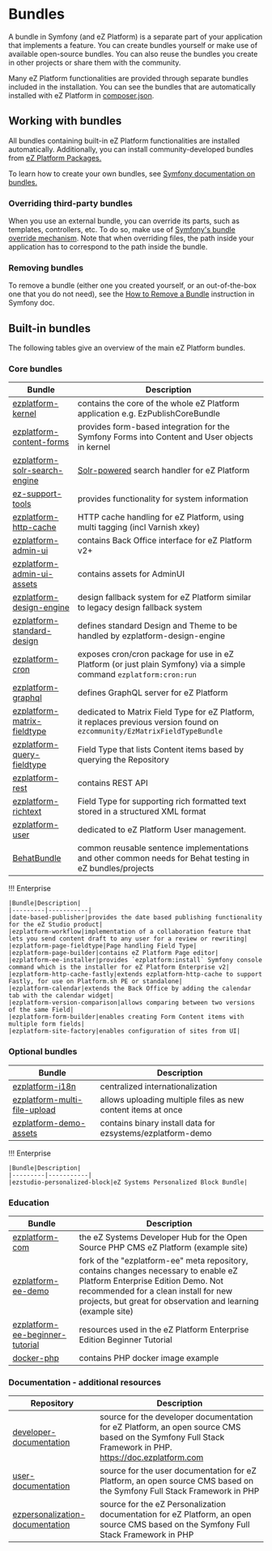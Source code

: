 # Bundles

A bundle in Symfony (and eZ Platform) is a separate part of your application that implements a feature.
You can create bundles yourself or make use of available open-source bundles.
You can also reuse the bundles you create in other projects or share them with the community.

Many eZ Platform functionalities are provided through separate bundles included in the installation.
You can see the bundles that are automatically installed with eZ Platform in [composer.json](https://github.com/ezsystems/ezplatform/blob/3.0/composer.json).

## Working with bundles

All bundles containing built-in eZ Platform functionalities are installed automatically.
Additionally, you can install community-developed bundles from [eZ Platform Packages.](https://ezplatform.com/packages)

To learn how to create your own bundles, see [Symfony documentation on bundles.](https://symfony.com/doc/5.0/bundles.html)

### Overriding third-party bundles

When you use an external bundle, you can override its parts, such as templates, controllers, etc.
To do so, make use of [Symfony's bundle override mechanism](https://symfony.com/doc/5.0/bundles/override.html).
Note that when overriding files, the path inside your application has to correspond to the path inside the bundle.

### Removing bundles

To remove a bundle (either one you created yourself, or an out-of-the-box one that you do not need),
see the [How to Remove a Bundle](http://symfony.com/doc/5.0/bundles/remove.html) instruction in Symfony doc.

## Built-in bundles

The following tables give an overview of the main eZ Platform bundles.

### Core bundles

|Bundle|Description|
|---------|-----------|
|[ezplatform-kernel](https://github.com/ezsystems/ezplatform-kernel)|contains the core of the whole eZ Platform application e.g. EzPublishCoreBundle|
|[ezplatform-content-forms](https://github.com/ezsystems/ezplatform-content-forms)|provides form-based integration for the Symfony Forms into Content and User objects in kernel|
|[ezplatform-solr-search-engine](https://github.com/ezsystems/ezplatform-solr-search-engine)|[Solr-powered](http://lucene.apache.org/solr/) search handler for eZ Platform|
|[ez-support-tools](https://github.com/ezsystems/ez-support-tools)|provides functionality for system information|
|[ezplatform-http-cache](https://github.com/ezsystems/ezplatform-http-cache)|HTTP cache handling for eZ Platform, using multi tagging (incl Varnish xkey)|
|[ezplatform-admin-ui](https://github.com/ezsystems/ezplatform-admin-ui)|contains Back Office interface for eZ Platform v2+|
|[ezplatform-admin-ui-assets](https://github.com/ezsystems/ezplatform-admin-ui-assets)|contains assets for AdminUI|
|[ezplatform-design-engine](https://github.com/ezsystems/ezplatform-design-engine)|design fallback system for eZ Platform similar to legacy design fallback system|
|[ezplatform-standard-design](https://github.com/ezsystems/ezplatform-standard-design)|defines standard Design and Theme to be handled by ezplatform-design-engine|
|[ezplatform-cron](https://github.com/ezsystems/ezplatform-cron)|exposes cron/cron package for use in eZ Platform (or just plain Symfony) via a simple command `ezplatform:cron:run`|
|[ezplatform-graphql](https://github.com/ezsystems/ezplatform-graphql)|defines GraphQL server for eZ Platform|
|[ezplatform-matrix-fieldtype](https://github.com/ezsystems/ezplatform-matrix-fieldtype)|dedicated to Matrix Field Type for eZ Platform, it replaces previous version found on `ezcommunity/EzMatrixFieldTypeBundle`|
|[ezplatform-query-fieldtype](https://github.com/ezsystems/ezplatform-query-fieldtype)|Field Type that lists Content items based by querying the Repository|
|[ezplatform-rest](https://github.com/ezsystems/ezplatform-rest)|contains REST API|
|[ezplatform-richtext](https://github.com/ezsystems/ezplatform-richtext)|Field Type for supporting rich formatted text stored in a structured XML format|
|[ezplatform-user](https://github.com/ezsystems/ezplatform-user)|dedicated to eZ Platform User management.|
|[BehatBundle](https://github.com/ezsystems/BehatBundle)|common reusable sentence implementations and other common needs for Behat testing in eZ bundles/projects|

!!! Enterprise

    |Bundle|Description|
    |---------|-----------|
    |date-based-publisher|provides the date based publishing functionality for the eZ Studio product|
    |ezplatform-workflow|implementation of a collaboration feature that lets you send content draft to any user for a review or rewriting|
    |ezplatform-page-fieldtype|Page handling Field Type|
    |ezplatform-page-builder|contains eZ Platform Page editor|
    |ezplatform-ee-installer|provides `ezplatform:install` Symfony console command which is the installer for eZ Platform Enterprise v2|
    |ezplatform-http-cache-fastly|extends ezplatform-http-cache to support Fastly, for use on Platform.sh PE or standalone|
    |ezplatform-calendar|extends the Back Office by adding the calendar tab with the calendar widget|
    |ezplatform-version-comparison|allows comparing between two versions of the same Field|
    |ezplatform-form-builder|enables creating Form Content items with multiple form fields|
    |ezplatform-site-factory|enables configuration of sites from UI|

### Optional bundles

|Bundle|Description|
|---------|-----------|
|[ezplatform-i18n](https://github.com/ezsystems/ezplatform-i18n)|centralized internationalization|
|[ezplatform-multi-file-upload](https://github.com/ezsystems/ezplatform-multi-file-upload)|allows uploading multiple files as new content items at once|
|[ezplatform-demo-assets](https://github.com/ezsystems/ezplatform-demo-assets)|contains binary install data for ezsystems/ezplatform-demo|

!!! Enterprise

    |Bundle|Description|
    |---------|-----------|   
    |ezstudio-personalized-block|eZ Systems Personalized Block Bundle|

### Education

|Bundle|Description|
|------|-----------|
|[ezplatform-com](https://github.com/ezsystems/ezplatform-com)|the eZ Systems Developer Hub for the Open Source PHP CMS eZ Platform (example site)|
|[ezplatform-ee-demo](https://github.com/ezsystems/ezplatform-ee-demo)|fork of the "ezplatform-ee" meta repository, contains changes necessary to enable eZ Platform Enterprise Edition Demo. Not recommended for a clean install for new projects, but great for observation and learning (example site)|
|[ezplatform-ee-beginner-tutorial](https://github.com/ezsystems/ezplatform-ee-beginner-tutorial)|resources used in the eZ Platform Enterprise Edition Beginner Tutorial|
|[docker-php](https://github.com/ezsystems/docker-php)|contains PHP docker image example|

### Documentation - additional resources

|Repository|Description|
|------|-----------|
|[developer-documentation](https://github.com/ezsystems/developer-documentation)|source for the developer documentation for eZ Platform, an open source CMS based on the Symfony Full Stack Framework in PHP. https://doc.ezplatform.com|
|[user-documentation](https://github.com/ezsystems/user-documentation)|source for the user documentation for eZ Platform, an open source CMS based on the Symfony Full Stack Framework in PHP|
|[ezpersonalization-documentation](https://github.com/ezsystems/ezservices-documentation)|source for the eZ Personalization documentation for eZ Platform, an open source CMS based on the Symfony Full Stack Framework in PHP|
